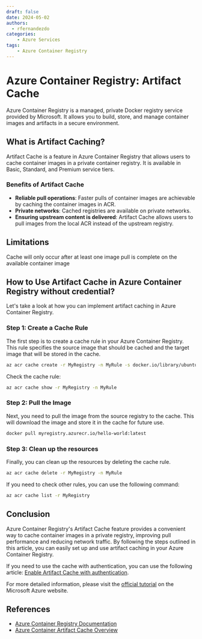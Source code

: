 ```yaml
---
draft: false
date: 2024-05-02
authors:
  - rfernandezdo
categories:
    - Azure Services
tags:
    - Azure Container Registry
---
```

# Azure Container Registry: Artifact Cache

Azure Container Registry is a managed, private Docker registry service provided by Microsoft. It allows you to build, store, and manage container images and artifacts in a secure environment. 

## What is Artifact Caching?

Artifact Cache is a feature in Azure Container Registry that allows users to cache container images in a private container registry. It is available in Basic, Standard, and Premium service tiers.

### Benefits of Artifact Cache
- **Reliable pull operations**: Faster pulls of container images are achievable by caching the container images in ACR.
- **Private networks**: Cached registries are available on private networks.
- **Ensuring upstream content is delivered**: Artifact Cache allows users to pull images from the local ACR instead of the upstream registry.

## Limitations
Cache will only occur after at least one image pull is complete on the available container image

## How to Use Artifact Cache in Azure Container Registry without credential?

Let's take a look at how you can implement artifact caching in Azure Container Registry.

### Step 1: Create a Cache Rule

The first step is to create a cache rule in your Azure Container Registry. This rule specifies the source image that should be cached and the target image that will be stored in the cache.

```bash
az acr cache create -r MyRegistry -n MyRule -s docker.io/library/ubuntu -t ubuntu
```

Check the cache rule:

```bash
az acr cache show -r MyRegistry -n MyRule
```

### Step 2: Pull the Image

Next, you need to pull the image from the source registry to the cache. This will download the image and store it in the cache for future use.

```bash
docker pull myregistry.azurecr.io/hello-world:latest
```


### Step 3: Clean up the resources

Finally, you can clean up the resources by deleting the cache rule.

```bash
az acr cache delete -r MyRegistry -n MyRule
```

If you need to check other rules, you can use the following command:

```bash
az acr cache list -r MyRegistry
```

## Conclusion

Azure Container Registry's Artifact Cache feature provides a convenient way to cache container images in a private registry, improving pull performance and reducing network traffic. By following the steps outlined in this article, you can easily set up and use artifact caching in your Azure Container Registry.

If you need to use the cache with authentication, you can use the following article: [Enable Artifact Cache with authentication](https://learn.microsoft.com/en-us/azure/container-registry/tutorial-enable-artifact-cache-auth-cli).

For more detailed information, please visit the [official tutorial](https://learn.microsoft.com/en-us/azure/container-registry/tutorial-artifact-cache) on the Microsoft Azure website.


## References

- [Azure Container Registry Documentation](https://docs.microsoft.com/en-us/azure/container-registry/)
- [Azure Container Artifact Cache Overview](https://learn.microsoft.com/en-us/azure/container-registry/tutorial-artifact-cache)